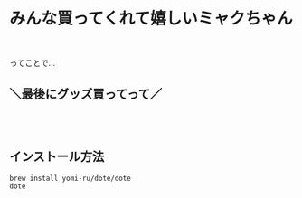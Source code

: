 <h1>みんな買ってくれて嬉しいミャクちゃん</h1>
<br>
<p>ってことで...</p>
<h2>＼最後にグッズ買ってって／</h2>
<br>
<br>
<h2>インストール方法</h2>

```sh
brew install yomi-ru/dote/dote
dote
```
